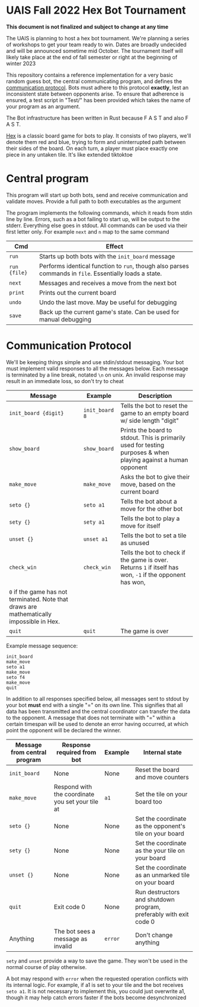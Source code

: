# UAIS Fall 2022 Hex Bot Tournament
**This document is not finalized and subject to change at any time**

The UAIS is planning to host a hex bot tournament. We're planning a series of
workshops to get your team ready to win. Dates are broadly undecided and will be
announced sometime mid October. The tournament itself will likely take place at
the end of fall semester or right at the beginning of winter 2023

This repository contains a reference implementation for a very basic random
guess bot, the central communicating program, and defines the [communication
protocol](#Communication-protocol). Bots must adhere to this protocol **exactly**, 
lest an inconsistent state between opponents arise. To ensure that adherence is ensured,
a test script in "Test/" has been provided which takes the name of your program as an argument.

The Bot infrastructure has been written in Rust because F A S T and also F A S T.

[Hex](https://en.wikipedia.org/wiki/Hex_(board_game)) is a classic board game
for bots to play. It consists of two players, we'll denote them red and blue,
trying to form and uninterrupted path between their sides of the board. On each
turn, a player must place exactly one piece in any untaken tile. It's like
extended tiktoktoe

# Central program
This program will start up both bots, send and receive communication and
validate moves. Provide a full path to both executables as the argument

The program implements the following commands, which it reads from stdin line by
line. Errors, such as a bot failing to start up, will be output to the stderr.
Everything else goes in stdout. All commands can be used via their first letter
only. For example `next` and `n` map to the same command

| Cmd | Effect |
| --- | ------ |
| `run` | Starts up both bots with the `init_board` message |
| `run {file}` | Performs identical function to `run`, though also parses commands in `file`. Essentially loads a state.|
| `next` | Messages and receives a move from the next bot |
| `print` | Prints out the current board |
| `undo` | Undo the last move. May be useful for debugging |
| `save` | Back up the current game's state. Can be used for manual debugging |

# Communication Protocol
We'll be keeping things simple and use stdin/stdout messaging. Your bot must
implement valid responses to all the messages below. Each message is terminated
by a line break, notated `\n` on unix. An invalid response may result in an
immediate loss, so don't try to cheat

| Message | Example | Description |
| ------- | ------- | ----------- |
| `init_board {digit}` | `init_board 8` | Tells the bot to reset the game to an empty board w/ side length "digit" |
| `show_board` | `show_board` | Prints the board to stdout. This is primarily used for testing purposes & when playing against a human opponent |
| `make_move` | `make_move` | Asks the bot to give their move, based on the current board |
| `seto {}` | `seto a1` | Tells the bot about a move for the other bot |
| `sety {}` | `sety a1` | Tells the bot to play a move for itself |
| `unset {}` | `unset a1` | Tells the bot to set a tile as unused |
| `check_win` | `check_win` | Tells the bot to check if the game is over. Returns `1` if itself has won, `-1` if the opponent has won,
    `0` if the game has not terminated. Note that draws are mathematically impossible in Hex. |
| `quit` | `quit` | The game is over |

Example message sequence:
```
init_board
make_move
seto a1
make_move
seto f4
make_move
quit
```

In addition to all responses specified below, all messages sent to stdout by your bot **must**
end with a single "=" on its own line. This signifies that all data has been transmitted and the central
coordinator can transfer the data to the opponent. A message that does not terminate with "=" within a certain
timespan will be used to denote an error having occurred, at which point the opponent will be declared the winner.

| Message from central program | Response required from bot | Example | Internal state |
| ---------------------------- | -------------------------- | ------- | -------------- |
| `init_board` | None | None | Reset the board and move counters |
| `make_move` | Respond with the coordinate you set your tile at | `a1` | Set the tile on your board too |
| `seto {}` | None | None | Set the coordinate as the opponent's tile on your board |
| `sety {}` | None | None | Set the coordinate as the your tile on your board |
| `unset {}` | None | None | Set the coordinate as an unmarked tile on your board |
| `quit` | Exit code 0 | None | Run destructors and shutdown program, preferably with exit code 0 |
| Anything | The bot sees a message as invalid | `error` | Don't change anything |

`sety` and `unset` provide a way to save the game. They won't be used in the
normal course of play otherwise.

A bot may respond with `error` when the requested operation conflicts with its
internal logic. For example, if a1 is set to your tile and the bot receives
`seto a1`. It is not necessary to implement this, you could just overwrite a1,
though it may help catch errors faster if the bots become desynchronized
